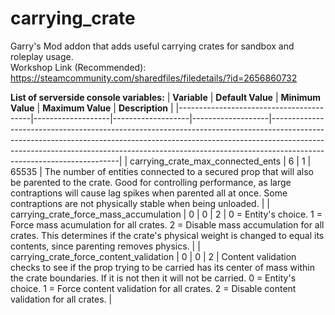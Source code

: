 # carrying_crate
 Garry's Mod addon that adds useful carrying crates for sandbox and roleplay usage.<br>
 Workshop Link (Recommended): https://steamcommunity.com/sharedfiles/filedetails/?id=2656860732

**List of serverside console variables:**
| **Variable**                            | **Default Value** | **Minimum Value** | **Maximum Value** | **Description**                                                                                                                                                                                                                                                                  |
|-----------------------------------------|-------------------|-------------------|-------------------|----------------------------------------------------------------------------------------------------------------------------------------------------------------------------------------------------------------------------------------------------------------------------------|
| carrying_crate_max_connected_ents       | 6                 | 1                 | 65535             | The number of entities connected to a secured prop that will also be parented to the crate. Good for controlling performance, as large contraptions will cause lag spikes when parented all at once. Some contraptions are not physically stable when being unloaded.            |
| carrying_crate_force_mass_accumulation  | 0                 | 0                 | 2                 | 0 = Entity's choice. 1 = Force mass acumulation for all crates. 2 = Disable mass accumulation for all crates. This determines if the crate's physical weight is changed to equal its contents, since parenting removes physics.                                                  |
| carrying_crate_force_content_validation | 0                 | 0                 | 2                 | Content validation checks to see if the prop trying to be carried has its center of mass within the crate boundaries. If it is not then it will not be carried. 0 = Entity's choice. 1 = Force content validation for all crates. 2 = Disable content validation for all crates. |
